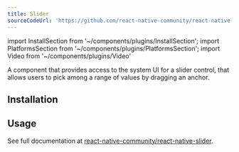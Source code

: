 ```yaml
---
title: Slider
sourceCodeUrl: 'https://github.com/react-native-community/react-native-slider'
---
```


import InstallSection from '~/components/plugins/InstallSection';
import PlatformsSection from '~/components/plugins/PlatformsSection';
import Video from '~/components/plugins/Video'

<!-- todo: add video -->

A component that provides access to the system UI for a slider control, that allows users to pick among a range of values by dragging an anchor.

<PlatformsSection android emulator ios simulator web />

## Installation

<InstallSection packageName="@react-native-community/slider" href="https://github.com/react-native-community/react-native-slider#getting-started" />

## Usage

See full documentation at [react-native-community/react-native-slider](https://github.com/react-native-community/react-native-slider).
